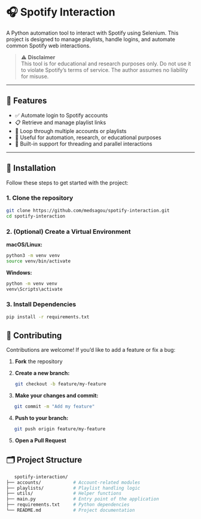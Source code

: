 # 🎧 Spotify Interaction

A Python automation tool to interact with Spotify using Selenium. This project is designed to manage playlists, handle logins, and automate common Spotify web interactions.

> ⚠️ **Disclaimer**  
> This tool is for educational and research purposes only. Do not use it to violate Spotify’s terms of service. The author assumes no liability for misuse.

---

## 🚀 Features

- ✅ Automate login to Spotify accounts
- 📋 Retrieve and manage playlist links
- 🔁 Loop through multiple accounts or playlists
- 🧠 Useful for automation, research, or educational purposes
- 🧵 Built-in support for threading and parallel interactions

---

## 🧰 Installation

Follow these steps to get started with the project:

### 1. Clone the repository

```bash
git clone https://github.com/medsagou/spotify-interaction.git
cd spotify-interaction
```
### 2. (Optional) Create a Virtual Environment

**macOS/Linux:**

```bash
python3 -m venv venv
source venv/bin/activate
```
**Windows:**

```bash
python -m venv venv
venv\Scripts\activate
```

### 3. Install Dependencies
```bash
pip install -r requirements.txt
```

## 🤝 Contributing

Contributions are welcome! If you’d like to add a feature or fix a bug:

1. **Fork** the repository  
2. **Create a new branch:**

   ```bash
   git checkout -b feature/my-feature
   ```
3. **Make your changes and commit:** 
```bash
   git commit -m "Add my feature"
   ```
4. **Push to your branch:**
```bash
   git push origin feature/my-feature
   ```
5. **Open a Pull Request**

## 🗂 Project Structure
```bash
   spotify-interaction/
├── accounts/            # Account-related modules
├── playlists/           # Playlist handling logic
├── utils/               # Helper functions
├── main.py              # Entry point of the application
├── requirements.txt     # Python dependencies
└── README.md            # Project documentation
   ```